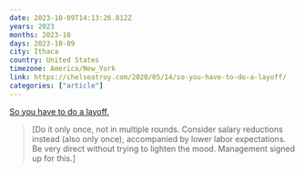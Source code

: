 ```yaml
---
date: 2023-10-09T14:13:26.812Z
years: 2023
months: 2023-10
days: 2023-10-09
city: Ithaca
country: United States
timezone: America/New_York
link: https://chelseatroy.com/2020/05/14/so-you-have-to-do-a-layoff/
categories: ["article"]
---
```

[So you have to do a layoff.](https://chelseatroy.com/2020/05/14/so-you-have-to-do-a-layoff/)

> [Do it only once, not in multiple rounds. Consider salary reductions instead (also only once), accompanied by lower labor expectations. Be very direct without trying to lighten the mood. Management signed up for this.]
